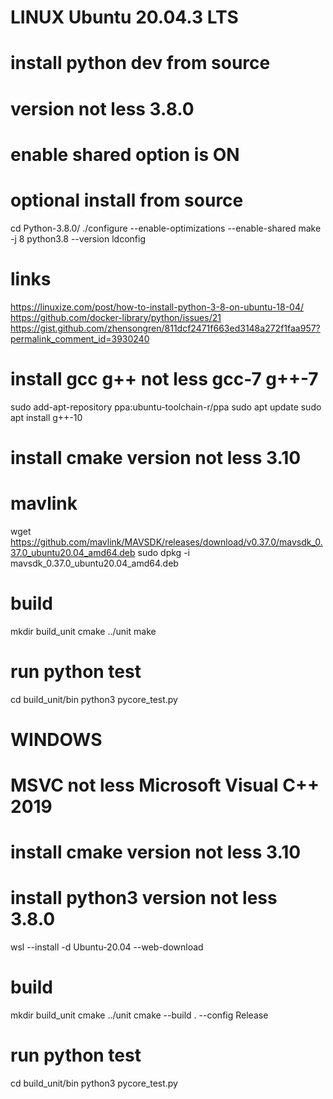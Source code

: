 
# #######################################################
# LINUX Ubuntu 20.04.3 LTS
# #######################################################
# install python dev from source
# version not less 3.8.0 
# enable shared option is ON

# optional install from source
cd Python-3.8.0/
./configure --enable-optimizations --enable-shared
make -j 8
python3.8 --version
ldconfig

# links
https://linuxize.com/post/how-to-install-python-3-8-on-ubuntu-18-04/
https://github.com/docker-library/python/issues/21
https://gist.github.com/zhensongren/811dcf2471f663ed3148a272f1faa957?permalink_comment_id=3930240


# install gcc g++ not less  gcc-7 g++-7
sudo add-apt-repository ppa:ubuntu-toolchain-r/ppa
sudo apt update
sudo apt install g++-10

# install cmake version not less 3.10

# mavlink
wget https://github.com/mavlink/MAVSDK/releases/download/v0.37.0/mavsdk_0.37.0_ubuntu20.04_amd64.deb
sudo dpkg -i mavsdk_0.37.0_ubuntu20.04_amd64.deb


# build
mkdir build_unit
cmake ../unit
make

# run python test
cd build_unit/bin
python3 pycore_test.py

# #######################################################
# WINDOWS
# #######################################################

# MSVC not less Microsoft Visual C++ 2019
# install cmake version not less 3.10
# install python3 version not less 3.8.0

wsl --install -d Ubuntu-20.04 --web-download

# build
mkdir build_unit
cmake ../unit
cmake --build . --config Release

# run python test
cd build_unit/bin
python3 pycore_test.py

